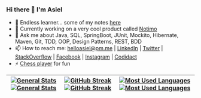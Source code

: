 ### Hi there 👋 I'm Asiel

- 🌱 Endless learner... some of my notes [here](https://github.com/lealceldeiro/gems#content)
- 🔭 Currently working on a very cool product called [Notimo](https://www.notimo.io/)
- 💬 Ask me about Java, SQL, SpringBoot, JUnit, Mockito, Hibernate, Maven, Git, TDD, OOP, Design Patterns, REST, BDD
- 📫 How to reach me: [helloasiel@pm.me](mailto:helloasiel@pm.me) | [LinkedIn](https://www.linkedin.com/in/lealceldeiro/) | [Twitter](https://twitter.com/lealceldeiro) | [StackOverflow](https://stackoverflow.com/users/5640649/lealceldeiro) | [Facebook](https://www.facebook.com/lealceldeiro) | [Instagram](https://www.instagram.com/lealceldeiro/) | [Codidact](https://software.codidact.com/users/53229)
- ⚡ [Chess player](https://www.chess.com/member/celdeiro) for fun

| <a href="https://github.com/lealceldeiro/lealceldeiro#hi-there-#gh-dark-mode-only"><img alt="General Stats" align="center" src="https://github-readme-stats.vercel.app/api?username=lealceldeiro&hide_title=true&hide_border=true&show_icons=true&include_all_commits=true&count_private=true&theme=darcula#gh-dark-mode-only"/></a><a href="https://github.com/lealceldeiro/lealceldeiro#hi-there-#gh-light-mode-only"><img alt="General Stats" align="center" src="https://github-readme-stats.vercel.app/api?username=lealceldeiro&hide_title=true&hide_border=true&show_icons=true&include_all_commits=true&count_private=true&theme=vue#gh-light-mode-only"/></a> | <a href="https://github.com/lealceldeiro/lealceldeiro#hi-there-#gh-dark-mode-only"><img alt="GitHub Streak" align="center" src="https://streak-stats.demolab.com?user=lealceldeiro&theme=darcula&hide_border=true#gh-dark-mode-only"/></a><a href="https://github.com/lealceldeiro/lealceldeiro#hi-there-#gh-light-mode-only"><img alt="GitHub Streak" align="center" src="https://streak-stats.demolab.com?user=lealceldeiro&theme=vue&hide_border=true#gh-light-mode-only"/></a> | <a href="https://github.com/lealceldeiro/lealceldeiro#hi-there-#gh-dark-mode-only"><img alt="Most Used Languages" align="center" src="https://github-readme-stats.vercel.app/api/top-langs/?username=lealceldeiro&hide_title=true&hide_border=true&theme=darcula&layout=compact#gh-dark-mode-only"/></a><a href="https://github.com/lealceldeiro/lealceldeiro#hi-there-#gh-light-mode-only"><img alt="Most Used Languages" align="center" src="https://github-readme-stats.vercel.app/api/top-langs/?username=lealceldeiro&hide_title=true&hide_border=true&theme=vue&layout=compact#gh-light-mode-only"/></a> |
|--------------------------------------------------------------------------------------------------------------------------------------------------------------------------------------------------------------------------------------------------------------------------------------------------------------------------------------------------------------------------------------------------------------------------------------------------------------------------------------------------------------------------------------------------------------------------------------------------------------------------------------------------------------------------------------------------------------------|--------------------------------------------------------------------------------------------------------------------------------------------------------------------------------------------------------------------------------------------------------------------------------------------------------------------------------------------------------------------------------------------------------------------------------------------------------------------------------------------------------------------------------|------------------------------------------------------------------------------------------------------------------------------------------------------------------------------------------------------------------------------------------------------------------------------------------------------------------------------------------------------------------------------------------------------------------------------------------------------------------------------------------------------------------------------------------------------------------------------------------------------------------------------------------------------------|

<!--
Ideas...

- 👯 I’m looking to collaborate on ...
- 🤔 I’m looking for help with ...
-->
